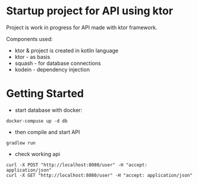 # Startup project for API using ktor

Project is work in progress for API made with ktor framework.

Components used:

- ktor & project is created in kotlin language
- ktor - as basis
- squash - for database connections
- kodein - dependency injection

# Getting Started

- start database with docker:

```
docker-compuse up -d db
```

- then compile and start API

```
gradlew run
```

- check working api

```
curl -X POST "http://localhost:8080/user" -H "accept: application/json"
curl -X GET "http://localhost:8080/user" -H "accept: application/json"
```
